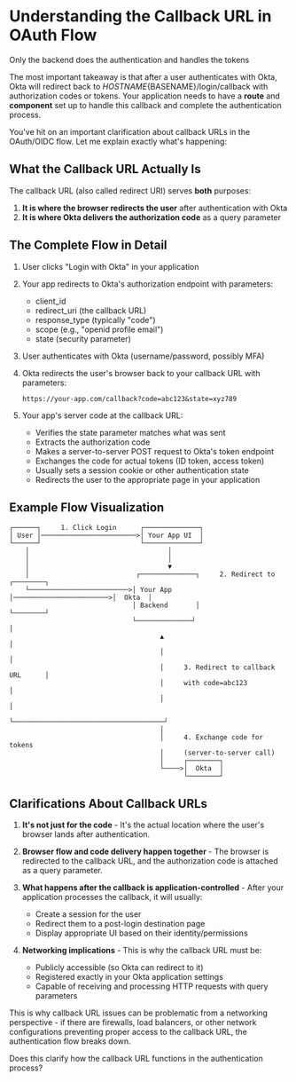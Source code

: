# Understanding the Callback URL in OAuth Flow

Only the backend does the authentication and handles the tokens

The most important takeaway is that after a user authenticates with Okta, Okta will redirect back to ${HOSTNAME}${BASENAME}/login/callback with authorization codes or tokens. Your application needs to have a **route** and **component** set up to handle this callback and complete the authentication process.


You've hit on an important clarification about callback URLs in the OAuth/OIDC flow. Let me explain exactly what's happening:

## What the Callback URL Actually Is

The callback URL (also called redirect URI) serves **both** purposes:

1. **It is where the browser redirects the user** after authentication with Okta
2. **It is where Okta delivers the authorization code** as a query parameter

## The Complete Flow in Detail

1. User clicks "Login with Okta" in your application
2. Your app redirects to Okta's authorization endpoint with parameters:
   - client_id
   - redirect_uri (the callback URL)
   - response_type (typically "code")
   - scope (e.g., "openid profile email")
   - state (security parameter)

3. User authenticates with Okta (username/password, possibly MFA)

4. Okta redirects the user's browser back to your callback URL with parameters:
   ```
   https://your-app.com/callback?code=abc123&state=xyz789
   ```

5. Your app's server code at the callback URL:
   - Verifies the state parameter matches what was sent
   - Extracts the authorization code
   - Makes a server-to-server POST request to Okta's token endpoint
   - Exchanges the code for actual tokens (ID token, access token)
   - Usually sets a session cookie or other authentication state
   - Redirects the user to the appropriate page in your application

## Example Flow Visualization

```
┌──────┐     1. Click Login      ┌──────────────┐
│ User │────────────────────────>│ Your App UI  │
└──────┘                         └──────────────┘
    │                                   │
    │                                   │
    │                                   ▼
    │                           ┌──────────────┐     2. Redirect to      ┌────────┐
    └─────────────────────────>│ Your App      │────────────────────────>│  Okta  │
                               │ Backend       │                         └────────┘
                               └──────────────┘                              │
                                      ▲                                      │
                                      │                                      │
                                      │     3. Redirect to callback URL      │
                                      │     with code=abc123                 │
                                      │                                      │
                                      └──────────────────────────────────────┘
                                      │
                                      │     4. Exchange code for tokens
                                      │     (server-to-server call)
                                      │     ┌────────┐
                                      └────>│  Okta  │
                                            └────────┘
```

## Clarifications About Callback URLs

1. **It's not just for the code** - It's the actual location where the user's browser lands after authentication.

2. **Browser flow and code delivery happen together** - The browser is redirected to the callback URL, and the authorization code is attached as a query parameter.

3. **What happens after the callback is application-controlled** - After your application processes the callback, it will usually:
   - Create a session for the user
   - Redirect them to a post-login destination page
   - Display appropriate UI based on their identity/permissions

4. **Networking implications** - This is why the callback URL must be:
   - Publicly accessible (so Okta can redirect to it)
   - Registered exactly in your Okta application settings
   - Capable of receiving and processing HTTP requests with query parameters

This is why callback URL issues can be problematic from a networking perspective - if there are firewalls, load balancers, or other network configurations preventing proper access to the callback URL, the authentication flow breaks down.

Does this clarify how the callback URL functions in the authentication process?
